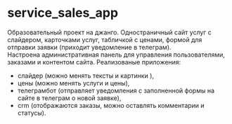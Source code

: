 # service_sales_app
Образовательный проект на джанго. 
Одностраничный сайт услуг с слайдером, карточками услуг, табличкой с ценами, формой для отправки заявки (приходит уведомление в телеграм).  
Настроена административная панель для управления пользователями, заказами и контентом сайта.
Реализованые приложения: 
  - слайдер (можно менять тексты и картинки ), 
  - цены (можно менять услуги и цены), 
  - телеграмбот (отправляет уведомления с заполненной формы на сайте в телеграм о новой заявке),
  - crm (отображаются заказы, можно оставлять комментарии и статусы). 
